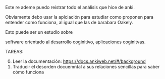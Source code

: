 
Este re
ademe puedo reistrar todo el análisis que hice de anki.


Obviamente debo usar la aplciación para estudiar como proponen para entender como funciona, al igual que las de barabara Oakely.

Esto puede ser un estudio sobre 

software orientado al desarrollo coginitivo,  aplicaciones coginitvas.



TAREAS:


0. Leer la documentación: https://docs.ankiweb.net/#/background
1. Traducir el desorden docuemntal a  sus relaciones sencillas para saber cómo funciona
